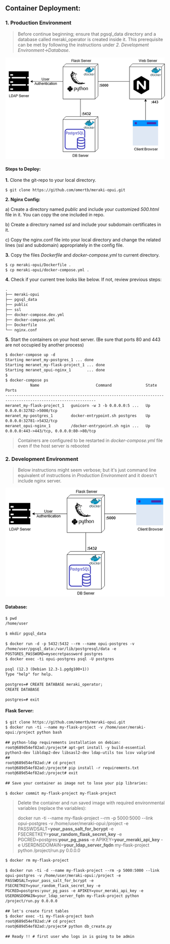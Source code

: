 ## Container Deployment:
### 1. Production Environment
> Before continue beginning; ensure that pgsql_data directory and
>a database called meraki_operator is created inside it. This prerequisite can be met by 
>following the instructions under _2. Development Environment->Database_.

![Production Schema](./Deployment_Schema.png)

#### Steps to Deploy:

**1.** Clone the git-repo to your local directory.
```
$ git clone https://github.com/omertb/meraki-opui.git
```

**2. Nginx Config:**

a) Create a directory named _public_ and include your customized _500.html_ file in it.
You can copy the one included in repo. 

b) Create a directory named _ssl_ and include your subdomain certificates in it.

c) Copy the nginx.conf file into your local directory and change the related lines
(ssl and subdomain) appropriately in the config file.

**3.** Copy the files _Dockerfile_ and _docker-compose.yml_ to current directory.
```
$ cp meraki-opui/Dockerfile .
$ cp meraki-opui/docker-compose.yml .
```

**4.** Check if your current tree looks like below. If not, review previous steps:
```
.
├── meraki-opui
├── pgsql_data
├── public
├── ssl
├── docker-compose.dev.yml
├── docker-compose.yml
├── Dockerfile
└── nginx.conf

```

**5.** Start the containers on your host server. (Be sure that ports 80 and 443 are not occupied by another process)
```
$ docker-compose up -d
Starting meranet_my-postgres_1 ... done
Starting meranet_my-flask-project_1 ... done
Starting meranet_opui-nginx_1       ... done
$
$ docker-compose ps
           Name                         Command               State                    Ports
--------------------------------------------------------------------------------------------------------------
meranet_my-flask-project_1   gunicorn -w 3 -b 0.0.0.0:5 ...   Up      0.0.0.0:32782->5000/tcp
meranet_my-postgres_1        docker-entrypoint.sh postgres    Up      0.0.0.0:32781->5432/tcp
meranet_opui-nginx_1         /docker-entrypoint.sh ngin ...   Up      0.0.0.0:443->443/tcp, 0.0.0.0:80->80/tcp

```

> Containers are configured to be restarted in _docker-compose.yml_ file even if the host server is rebooted

### 2. Development Environment
>Below instructions might seem verbose; but it's just command line equivalent
of instructions in _Production Environment_ and it doesn't include nginx server.

![Development Schema](./Dev_Deployment_Schema.png)
#### Database:
```
$ pwd
/home/user

$ mkdir pgsql_data

$ docker run -d -p 5432:5432 --rm --name opui-postgres -v /home/user/pgsql_data:/var/lib/postgresql/data -e POSTGRES_PASSWORD=mysecretpassword postgres
$ docker exec -ti opui-postgres psql -U postgres

psql (12.3 (Debian 12.3-1.pgdg100+1))
Type "help" for help.

postgres=# CREATE DATABASE meraki_operator;
CREATE DATABASE

postgres=# exit
```

#### Flask Server:
```
$ git clone https://github.com/omertb/meraki-opui.git
$ docker run -ti --name my-flask-project -v /home/user/meraki-opui:/project python bash

## python-ldap requirements installation on debian:
root@689d54ef82ad:/project# apt-get install -y build-essential python3-dev libldap2-dev libsasl2-dev ldap-utils tox lcov valgrind
##
root@689d54ef82ad:/# cd project
root@689d54ef82ad:/project# pip install -r requirements.txt
root@689d54ef82ad:/project# exit

## Save your container as image not to lose your pip libraries:

$ docker commit my-flask-project my-flask-project
```

> Delete the container and run saved image with required environmental variables (replace the variables):
>
> docker run -ti --name my-flask-project --rm -p 5000:5000 --link opui-postgres -v /home/user/meraki-opui:/project -e PASSWDSALT=**your_pass_salt_for_bcrypt** -e FSECRETKEY=**your_random_flask_secret_key** -e PGCRED=postgres:**your_pg_pass** -e APIKEY=**your_meraki_api_key** -e USERDNSDOMAIN=**your_ldap_server_fqdn** my-flask-project python /project/run.py 0.0.0.0
>

```
$ docker rm my-flask-project

$ docker run -ti -d --name my-flask-project --rm -p 5000:5000 --link opui-postgres -v /home/user/meraki-opui:/project -e PASSWDSALT=your_pass_salt_for_bcrypt -e FSECRETKEY=your_random_flask_secret_key -e PGCRED=postgres:your_pg_pass -e APIKEY=your_meraki_api_key -e USERDNSDOMAIN=your_ldap_server_fqdn my-flask-project python /project/run.py 0.0.0.0

## let's create first tables
$ docker exec -ti my-flask-project bash
root@689d54ef82ad:/# cd project
root@689d54ef82ad:/project# python db_create.py

## Ready !! # first user who logs in is going to be admin

```
